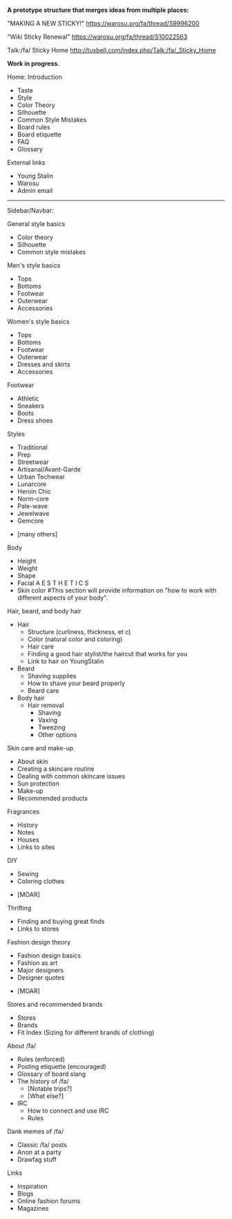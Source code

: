 **A prototype structure that merges ideas from multiple places:**

"MAKING A NEW STICKY!"
https://warosu.org/fa/thread/S9996200

"Wiki Sticky Renewal"
https://warosu.org/fa/thread/S10022563

Talk:/fa/ Sticky Home
http://tuxbell.com/index.php/Talk:/fa/_Sticky_Home

**Work in progress.**

Home:
Introduction
- Taste
- Style
- Color Theory 
- Silhouette
- Common Style Mistakes
- Board rules 
- Board etiquette 
- FAQ 
- Glossary 

External links
- Young Stalin
- Warosu
- Admin email

---
Sidebar/Navbar:

General style basics
- Color theory
- Silhouette
- Common style mistakes

Men's style basics
- Tops
- Bottoms
- Footwear
- Outerwear
- Accessories

Women's style basics
- Tops
- Bottoms
- Footwear
- Outerwear
- Dresses and skirts
- Accessories

Footwear
- Athletic
- Sneakers
- Boots
- Dress shoes

Styles
- Traditional
- Prep
- Streetwear
- Artisanal/Avant-Garde
- Urban Techwear
- Lunarcore
- Heroin Chic
- Norm-core
- Pale-wave
- Jewelwave
- Gemcore
+ [many others]

Body
- Height
- Weight
- Shape
- Facial A E S T H E T I C S
- Skin color
#This section will provide information on "how to work with different aspects of your body".

Hair, beard, and body hair
- Hair
  - Structure (curliness, thickness, et c)
  - Color (natural color and coloring)
  - Hair care
  - Finding a good hair stylist/the haircut that works for you
  - Link to hair on YoungStalin
- Beard
  - Shaving supplies
  - How to shave your beard properly
  - Beard care
- Body hair
  - Hair removal
    - Shaving
    - Vaxing
    - Tweezing
    - Other options

Skin care and make-up
- About skin
- Creating a skincare routine
- Dealing with common skincare issues 
- Sun protection
- Make-up
- Recommended products

Fragrances
- History
- Notes
- Houses
- Links to sites

DIY
- Sewing
- Coloring clothes
+ [MOAR]

Thrifting
- Finding and buying great finds
- Links to stores

Fashion design theory
- Fashion design basics
- Fashion as art
- Major designers
- Designer quotes
+ [MOAR]

Stores and recommended brands
- Stores
- Brands
- Fit Index (Sizing for different brands of clothing)

About /fa/
- Rules (enforced)
- Posting etiquette (encouraged)
- Glossary of board slang
- The history of /fa/
   - [Notable trips?]
   - [What else?]
- IRC
  - How to connect and use IRC
  - Rules

Dank memes of /fa/
- Classic /fa/ posts
- Anon at a party
- Drawfag stuff

Links
- Inspiration
- Blogs
- Online fashion forums
- Magazines






